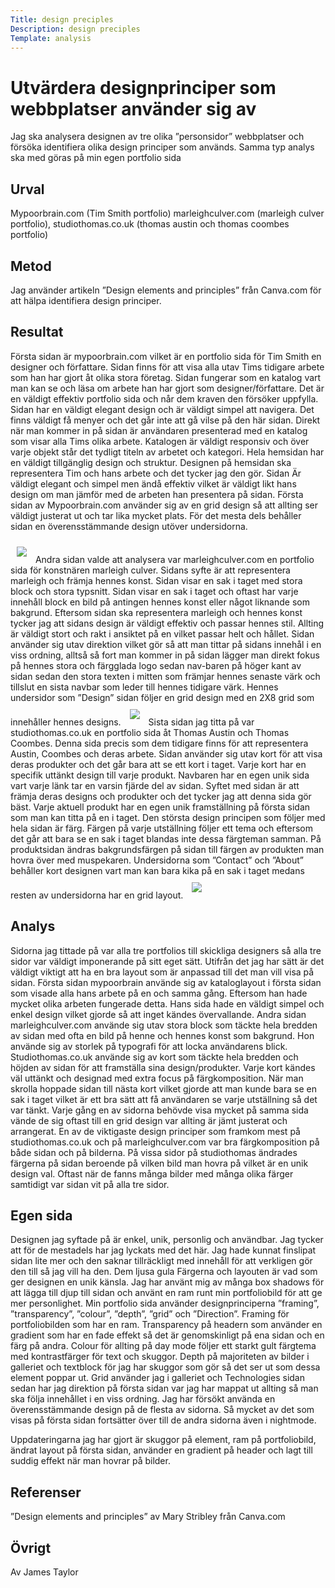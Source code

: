 ```yaml
---
Title: design preciples
Description: design preciples
Template: analysis
---
```



Utvärdera designprinciper som webbplatser använder sig av
=======================

Jag ska analysera designen av tre olika ”personsidor” webbplatser och försöka identifiera olika design principer som används. Samma typ analys ska med göras på min egen portfolio sida

Urval
-----------------------

Mypoorbrain.com (Tim Smith portfolio) marleighculver.com (marleigh culver portfolio), studiothomas.co.uk (thomas austin och thomas coombes portfolio)

Metod
-----------------------

Jag använder artikeln ”Design elements and principles” från Canva.com för att hälpa identifiera design principer.

Resultat
-----------------------

Första sidan är mypoorbrain.com vilket är en portfolio sida för Tim Smith en designer och författare. Sidan finns för att visa alla utav Tims tidigare arbete som han har gjort åt olika stora företag. Sidan fungerar som en katalog vart man kan se och läsa om arbete han har gjort som designer/författare. Det är en väldigt effektiv portfolio sida och når dem kraven den försöker uppfylla. Sidan har en väldigt elegant design och är väldigt simpel att navigera. Det finns väldigt få menyer och det går inte att gå vilse på den här sidan. Direkt när man kommer in på sidan är användaren presenterad med en katalog som visar alla Tims olika arbete. Katalogen är väldigt responsiv och över varje objekt står det tydligt titeln av arbetet och kategori. Hela hemsidan har en väldigt tillgänglig design och struktur. Designen på hemsidan ska representera Tim och hans arbete och det tycker jag den gör. Sidan Är väldigt elegant och simpel men ändå effektiv vilket är väldigt likt hans design om man jämför med de arbeten han presentera på sidan. Första sidan av Mypoorbrain.com använder sig av en grid design så att allting ser väldigt justerat ut och tar lika mycket plats. För det mesta dels behåller sidan en överensstämmande design utöver undersidorna.

<img src ="%assets_url%/img/mypoorbrain.png" style ="margin: 10px">
Andra sidan valde att analysera var marleighculver.com en portfolio sida för konstnären marleigh culver. Sidans syfte är att representera marleigh och främja hennes konst. Sidan visar en sak i taget med stora block och stora typsnitt. Sidan visar en sak i taget och oftast har varje innehåll block en bild på antingen hennes konst eller något liknande som bakgrund. Eftersom sidan ska representera marleigh och hennes konst tycker jag att sidans design är väldigt effektiv och passar hennes stil. Allting är väldigt stort och rakt i ansiktet på en vilket passar helt och hållet. Sidan använder sig utav direktion vilket gör så att man tittar på sidans innehål i en viss ordning, alltså så fort man kommer in på sidan lägger man direkt fokus på hennes stora och färgglada logo sedan nav-baren på höger kant av sidan sedan den stora texten i mitten som främjar hennes senaste värk och tillslut en sista navbar som leder till hennes tidigare värk. Hennes undersidor som ”Design” sidan följer en grid design med en 2X8 grid som innehåller hennes designs.

<img src ="%assets_url%/img/marleigh.png" style ="margin: 10px">
Sista sidan jag titta på var studiothomas.co.uk en portfolio sida åt Thomas Austin och Thomas Coombes. Denna sida precis som dem tidigare finns för att representera Austin, Coombes och deras arbete.  Sidan använder sig utav kort för att visa deras produkter och det går bara att se ett kort i taget. Varje kort har en specifik uttänkt design till varje produkt. Navbaren har en egen unik sida vart varje länk tar en varsin fjärde del av sidan. Syftet med sidan är att främja deras designs och produkter och det tycker jag att denna sida gör bäst. Varje aktuell produkt har en egen unik framställning på första sidan som man kan titta på en i taget. Den största design principen som följer med hela sidan är färg. Färgen på varje utställning följer ett tema och eftersom det går att bara se en sak i taget blandas inte dessa färgteman samman. På produktsidan ändras bakgrundsfärgen på sidan till färgen av produkten man hovra över med muspekaren. Undersidorna som ”Contact” och ”About” behåller kort designen vart man kan bara kika på en sak i taget medans resten av undersidorna har en grid layout.
<img src ="%assets_url%/img/studiothomas.png" style ="margin: 10px">

Analys
-----------------------

Sidorna jag tittade på var alla tre portfolios till skickliga designers så alla tre sidor var väldigt imponerande på sitt eget sätt.  Utifrån det jag har sätt är det väldigt viktigt att ha en bra layout som är anpassad till det man vill visa på sidan.  Första sidan mypoorbrain använde sig av kataloglayout i första sidan som visade alla hans arbete på en och samma gång. Eftersom han hade mycket olika arbeten fungerade detta. Hans sida hade en väldigt simpel och enkel design vilket gjorde så att inget kändes övervallande. Andra sidan marleighculver.com använde sig utav stora block som täckte hela bredden av sidan med ofta en bild på henne och hennes konst som bakgrund. Hon använde sig av storlek på typografi för att locka användarens blick. Studiothomas.co.uk använde sig av kort som täckte hela bredden och höjden av sidan för att framställa sina design/produkter. Varje kort kändes väl uttänkt och designad med extra focus på färgkomposition. När man skrolla hoppade sidan till nästa kort vilket gjorde att man kunde bara se en sak i taget vilket är ett bra sätt att få användaren se varje utställning så det var tänkt. Varje gång en av sidorna behövde visa mycket på samma sida vände de sig oftast till en grid design var allting är jämt justerat och arrangerat. En av de viktigaste design principer som framkom mest på studiothomas.co.uk och på marleighculver.com var bra färgkomposition på både sidan och på bilderna. På vissa sidor på studiothomas ändrades färgerna på sidan beroende på vilken bild man hovra på vilket är en unik design val. Oftast när de fanns många bilder med många olika färger samtidigt var sidan vit på alla tre sidor.

Egen sida
-----------------------
Designen jag syftade på är enkel, unik, personlig och användbar. Jag tycker att för de mestadels har jag lyckats med det här. Jag hade kunnat finslipat sidan lite mer och den saknar tillräckligt med innehåll för att verkligen gör den till så jag vill ha den. Dem ljusa gula Färgerna och layouten är vad som ger designen en unik känsla. Jag har använt mig av många box shadows för att lägga till djup till sidan och använt en ram runt min portfoliobild för att ge mer personlighet. Min portfolio sida använder designprinciperna ”framing”, ”transparency”, ”colour”, ”depth”, ”grid” och ”Direction”. Framing för portfoliobilden som har en ram. Transparency på headern som använder en gradient som har en fade effekt så det är genomskinligt på ena sidan och en färg på andra. Colour för allting på day mode följer ett starkt gult färgtema med kontrastfärger för text och skuggor. Depth på majoriteten av bilder i galleriet och textblock för jag har skuggor som gör så det ser ut som dessa element poppar ut. Grid använder jag i galleriet och Technologies sidan sedan har jag direktion på första sidan var jag har mappat ut allting så man ska följa innehållet i en viss ordning. Jag har försökt använda en överensstämmande design på de flesta av sidorna. Så mycket av det som visas på första sidan fortsätter över till de andra sidorna även i nightmode.  

Uppdateringarna jag har gjort är skuggor på element, ram på portfoliobild, ändrat layout på första sidan, använder en gradient på header och lagt till suddig effekt när man hovrar på bilder.


Referenser
-----------------------

”Design elements and principles” av Mary Stribley från Canva.com 

Övrigt
-----------------------

Av James Taylor